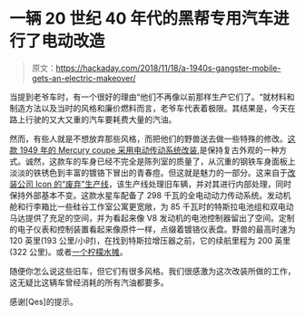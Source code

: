 # 一辆 20 世纪 40 年代的黑帮专用汽车进行了电动改造

> 原文：<https://hackaday.com/2018/11/18/a-1940s-gangster-mobile-gets-an-electric-makeover/>

当提到老爷车时，有一个很好的理由“他们不再像以前那样生产它们了。“就材料和制造方法以及当时的风格和廉价燃料而言，老爷车代表着极限。其结果是，今天在路上行驶的又大又重的汽车要耗费大量的汽油。

然而，有些人就是不想放弃那些风格，而把他们的野兽送去做一些特殊的修改。[这款 1949 年的 Mercury coupe 采用电动传动系统改装](https://newatlas.com/icon-electric-1949-mercury-coupe/57064/),是保持复古外观的一种方式。诚然，这款车的车身已经不完全是陈列室的质量了，从沉重的钢铁车身面板上淡淡的铁锈色到丰富的镀铬下冒出的青春痘。但这就是魅力的一部分。这来自于[改装公司 Icon 的“废弃”生产线](https://www.icon4x4.com/derelict)，该生产线处理旧车辆，并对其进行内部处理，同时保持外部基本不变。这款水星车配备了 298 千瓦的全电动动力传动系统。发动机舱和行李箱比一些硅谷工作室公寓更宽敞，为 85 千瓦时的特斯拉电池组和双电动马达提供了充足的空间，并为看起来像 V8 发动机的电池控制器留出了空间。定制的电子仪表和控制装置看起来像原件一样，点缀着镀铬仪表盘。野兽的最高时速为 120 英里(193 公里/小时)，在找到特斯拉增压器之前，它的续航里程为 200 英里(322 公里)。或者[一个柠檬水摊](https://hackaday.com/2018/06/29/charging-an-electric-supercar-with-lemons-kids-and-the-sun/)。

随便你怎么说这些旧车，但它们有很多风格。我们很感激为这次改装所做的工作，这无疑比这辆车曾经消耗的所有汽油都要多。

感谢[Qes]的提示。